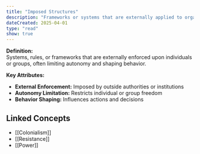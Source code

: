```yaml
---
title: "Imposed Structures"
description: "Frameworks or systems that are externally applied to organize, control, or influence behavior, thought, or organization."
dateCreated: 2025-04-01
type: "read"
show: true
---
```


**Definition:**  
Systems, rules, or frameworks that are externally enforced upon individuals or groups, often limiting autonomy and shaping behavior.

**Key Attributes:**  
- **External Enforcement:** Imposed by outside authorities or institutions  
- **Autonomy Limitation:** Restricts individual or group freedom  
- **Behavior Shaping:** Influences actions and decisions

## Linked Concepts
- [[Colonialism]]
- [[Resistance]]
- [[Power]]

